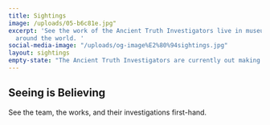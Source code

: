 ```yaml
---
title: Sightings
image: /uploads/05-b6c81e.jpg"
excerpt: 'See the work of the Ancient Truth Investigators live in museums and galleries
  around the world. '
social-media-image: "/uploads/og-image%E2%80%94sightings.jpg"
layout: sightings
empty-state: "The Ancient Truth Investigators are currently out making new discoveries and working to bring the truth to you. Check back for more sightings and don't forget to sign up for our mailing list to stay up-to-date with the investigator's activities"
---
```


## Seeing is Believing

See the team, the works, and their investigations first-hand.
